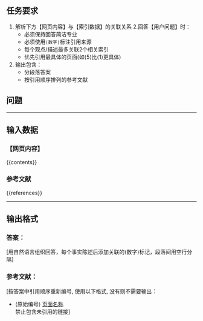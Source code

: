 ## 任务要求
1. 解析下方【网页内容】与【索引数据】的关联关系
2.回答【用户问题】时：
   - 必须保持回答简洁专业
   - 必须使用`⟨数字⟩`标注引用来源
   - 每个观点/描述最多关联2个相关索引
   - 优先引用最具体的页面(如⟨5⟩比⟨1⟩更具体)
3. 输出包含：
   - 分段落答案
   - 按引用顺序排列的参考文献

##  问题



---
## 输入数据

### 【网页内容】
{{contents}}

### 参考文献
{{references}}

---
## 输出格式

### 答案：
[用自然语言组织回答，每个事实陈述后添加关联的⟨数字⟩标记，段落间用空行分隔]

### 参考文献：
[按答案中引用顺序重新编号, 使用以下格式, 没有则不需要输出：  
- ⟨原始编号⟩ [页面名称](URL)  
禁止包含未引用的链接]